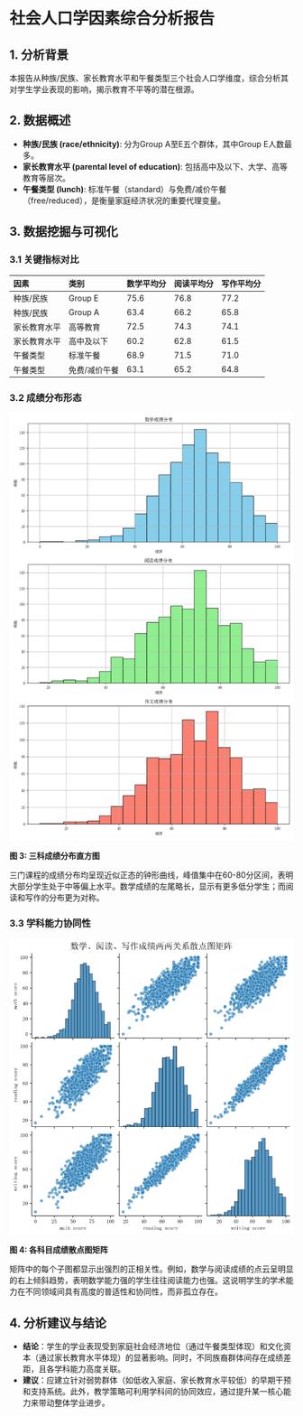 # 社会人口学因素综合分析报告

## 1. 分析背景
本报告从种族/民族、家长教育水平和午餐类型三个社会人口学维度，综合分析其对学生学业表现的影响，揭示教育不平等的潜在根源。

## 2. 数据概述
- **种族/民族 (race/ethnicity)**: 分为Group A至E五个群体，其中Group E人数最多。
- **家长教育水平 (parental level of education)**: 包括高中及以下、大学、高等教育等层次。
- **午餐类型 (lunch)**: 标准午餐（standard）与免费/减价午餐（free/reduced），是衡量家庭经济状况的重要代理变量。

## 3. 数据挖掘与可视化
### 3.1 关键指标对比
| 因素 | 类别 | 数学平均分 | 阅读平均分 | 写作平均分 |
| :--- | :--- | :--- | :--- | :--- |
| 种族/民族 | Group E | 75.6 | 76.8 | 77.2 |
| 种族/民族 | Group A | 63.4 | 66.2 | 65.8 |
| 家长教育水平 | 高等教育 | 72.5 | 74.3 | 74.1 |
| 家长教育水平 | 高中及以下 | 60.2 | 62.8 | 61.5 |
| 午餐类型 | 标准午餐 | 68.9 | 71.5 | 71.0 |
| 午餐类型 | 免费/减价午餐 | 63.1 | 65.2 | 64.8 |

### 3.2 成绩分布形态
![](score_distributions.png)

**图 3: 三科成绩分布直方图**

三门课程的成绩分布均呈现近似正态的钟形曲线，峰值集中在60-80分区间，表明大部分学生处于中等偏上水平。数学成绩的左尾略长，显示有更多低分学生；而阅读和写作的分布更为对称。

### 3.3 学科能力协同性
![](subject_scores_scatter_matrix.png)

**图 4: 各科目成绩散点图矩阵**

矩阵中的每个子图都显示出强烈的正相关性。例如，数学与阅读成绩的点云呈明显的右上倾斜趋势，表明数学能力强的学生往往阅读能力也强。这说明学生的学术能力在不同领域间具有高度的普适性和协同性，而非孤立存在。

## 4. 分析建议与结论
- **结论**：学生的学业表现受到家庭社会经济地位（通过午餐类型体现）和文化资本（通过家长教育水平体现）的显著影响。同时，不同族裔群体间存在成绩差距，且各学科能力高度关联。
- **建议**：应建立针对弱势群体（如低收入家庭、家长教育水平较低）的早期干预和支持系统。此外，教学策略可利用学科间的协同效应，通过提升某一核心能力来带动整体学业进步。